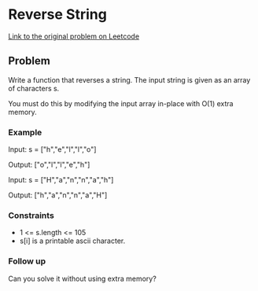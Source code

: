 # Reverse String

[Link to the original problem on Leetcode](https://leetcode.com/problems/reverse-string/)

## Problem
Write a function that reverses a string. The input string is given as an array of characters s.

You must do this by modifying the input array in-place with O(1) extra memory.

### Example

Input: 
s = ["h","e","l","l","o"]

Output: 
["o","l","l","e","h"]

Input: 
s = ["H","a","n","n","a","h"]

Output: 
["h","a","n","n","a","H"]

### Constraints

- 1 <= s.length <= 105
- s[i] is a printable ascii character.

### Follow up

Can you solve it without using extra memory?
